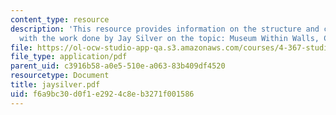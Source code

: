```yaml
---
content_type: resource
description: 'This resource provides information on the structure and components along
  with the work done by Jay Silver on the topic: Museum Within Walls, Components.'
file: https://ol-ocw-studio-app-qa.s3.amazonaws.com/courses/4-367-studio-seminar-in-public-art-spring-2006/f6a9bc30d0f1e2924c8eb3271f001586_jaysilver.pdf
file_type: application/pdf
parent_uid: c3916b58-a0e5-510e-a063-83b409df4520
resourcetype: Document
title: jaysilver.pdf
uid: f6a9bc30-d0f1-e292-4c8e-b3271f001586
---
```

